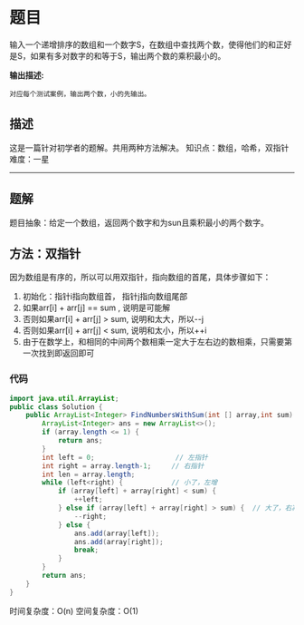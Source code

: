 # 题目

输入一个递增排序的数组和一个数字S，在数组中查找两个数，使得他们的和正好是S，如果有多对数字的和等于S，输出两个数的乘积最小的。

**输出描述:**

```
对应每个测试案例，输出两个数，小的先输出。
```

## 描述

这是一篇针对初学者的题解。共用两种方法解决。
知识点：数组，哈希，双指针
难度：一星

------

## 题解

题目抽象：给定一个数组，返回两个数字和为sun且乘积最小的两个数字。



## 方法：双指针

因为数组是有序的，所以可以用双指针，指向数组的首尾，具体步骤如下：

1. 初始化：指针i指向数组首， 指针j指向数组尾部
2.  如果arr[i] + arr[j] == sum , 说明是可能解
3.  否则如果arr[i] + arr[j] > sum, 说明和太大，所以--j
4. 否则如果arr[i] + arr[j] < sum, 说明和太小，所以++i
5. 由于在数学上，和相同的中间两个数相乘一定大于左右边的数相乘，只需要第一次找到即返回即可

### 代码

```java
import java.util.ArrayList;
public class Solution {
    public ArrayList<Integer> FindNumbersWithSum(int [] array,int sum) {
        ArrayList<Integer> ans = new ArrayList<>();
        if (array.length <= 1) {
            return ans;
        }
        int left = 0;          			 // 左指针
        int right = array.length-1;     // 右指针
        int len = array.length;
        while (left<right) {			// 小了，左增
            if (array[left] + array[right] < sum) {
                ++left;
            } else if (array[left] + array[right] > sum) {	// 大了，右减
                --right;
            } else {
                ans.add(array[left]);
                ans.add(array[right]);
                break;
            }
        }
        return ans;
    }
}
```

时间复杂度：O(n)
空间复杂度：O(1)